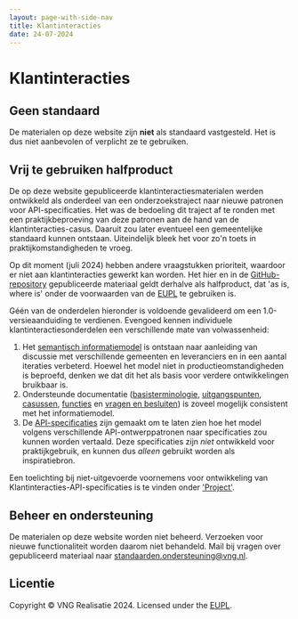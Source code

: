```yaml
---
layout: page-with-side-nav
title: Klantinteracties
date: 24-07-2024
---
```


# Klantinteracties

## Geen standaard

De materialen op deze website zijn **niet** als standaard vastgesteld. Het is dus niet aanbevolen of verplicht ze te gebruiken.

## Vrij te gebruiken halfproduct

De op deze website gepubliceerde klantinteractiesmaterialen werden ontwikkeld als onderdeel van een onderzoekstraject naar nieuwe patronen voor API-specificaties. Het was de bedoeling dit traject af te ronden met een praktijkbeproeving van deze patronen aan de hand van de klantinteracties-casus. Daaruit zou later eventueel een gemeentelijke standaard kunnen ontstaan. Uiteindelijk bleek het voor zo'n toets in praktijkomstandigheden te vroeg.

Op dit moment (juli 2024) hebben andere vraagstukken prioriteit, waardoor er niet aan klantinteracties gewerkt kan worden. Het hier en in de [GitHub-repository](https://github.com/VNG-Realisatie/klantinteracties/) gepubliceerde materiaal geldt derhalve als halfproduct, dat 'as is, where is' onder de voorwaarden van de [EUPL](https://eupl.eu/1.2/nl/) te gebruiken is.

Géén van de onderdelen hieronder is voldoende gevalideerd om een 1.0-versieaanduiding te verdienen. Evengoed kennen individuele klantinteractiesonderdelen een verschillende mate van volwassenheid:

1. Het [semantisch informatiemodel](./informatiemodel/semantisch_model.md) is ontstaan naar aanleiding van discussie met verschillende gemeenten en leveranciers en in een aantal iteraties verbeterd. Hoewel het model niet in productieomstandigheden is beproefd, denken we dat dit het als basis voor verdere ontwikkelingen bruikbaar is.
2. Ondersteunde documentatie ([basisterminologie](./basisterminologie.md), [uitgangspunten](./achtergronddocumentatie/uitgangspunten.md), [casussen](./achtergronddocumentatie/cases.md), [functies](./achtergronddocumentatie/functies.md) en [vragen en besluiten](./achtergronddocumentatie/Vragen%20en%20besluiten.md)) is zoveel mogelijk consistent met het informatiemodel.
3. De [API-specificaties](./api_familie_klantinteracties/klantinteracties.md) zijn gemaakt om te laten zien hoe het model volgens verschillende API-ontwerppatronen naar specificaties zou kunnen worden vertaald. Deze specificaties zijn *niet* ontwikkeld voor praktijkgebruik, en kunnen dus *alleen* gebruikt worden als inspiratiebron.

Een toelichting bij niet-uitgevoerde voornemens voor ontwikkeling van Klantinteracties-API-specificaties is te vinden onder ['Project'](./project.md#ontwikkeling-gestopt).

## Beheer en ondersteuning

De materialen op deze website worden niet beheerd. Verzoeken voor nieuwe functionaliteit worden daarom niet behandeld. Mail bij vragen over gepubliceerd materiaal naar [standaarden.ondersteuning@vng.nl](mailto:standaarden.ondersteuning@vng.nl).

## Licentie

Copyright &copy; VNG Realisatie 2024. Licensed under the [EUPL](https://eupl.eu/1.2/en/).
